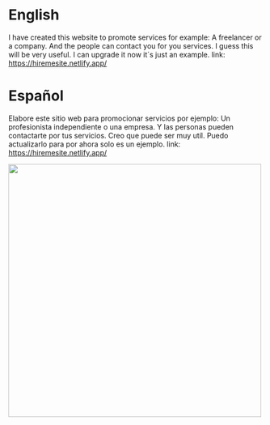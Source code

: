 # English 
I have created this website to promote services for example: A freelancer or a company.
And the people can contact you for you services. I guess this will be very useful.
I can upgrade it now it´s just an example.
link: https://hiremesite.netlify.app/

# Español
Elabore este sitio web para promocionar servicios por ejemplo: Un profesionista independiente o una empresa.
Y las personas pueden contactarte por tus servicios. Creo que puede ser muy utíl.
Puedo actualizarlo para por ahora solo es un ejemplo.
link: https://hiremesite.netlify.app/

<a><img src="https://github.com/UnityFramx/Web-Development/blob/main/Hire_Me_WebSite/Hiremesite.gif" width="500"/></a>
